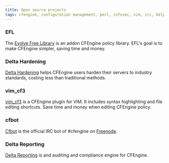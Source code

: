 ```yaml
---
title: Open source projects
tags: cfengine, configuration management, perl, infosec, vim, irc, help
---
```


### EFL

The [Evolve Free Library](https://github.com/evolvethinking/evolve_cfengine_freelib) is an addon CFEngine policy library. EFL's goal is to make CFEngine simpler, saving time and money.

### Delta Hardening

[Delta Hardening](http://evolvethinking.com/products/delta_hardening/) helps CFEngine users harden their servers to industry standards, costing less than traditional methods.

### vim_cf3

[vim_cf3](https://github.com/neilhwatson/vim_cf3) is a CFEngine plugin for VIM. It includes syntax highlighting and file editing shortcuts. Save time and money when editing CFEngine policy.

### cfbot

[Cfbot](https://github.com/neilhwatson/cfbot) is the official IRC bot of #cfengine on [Freenode](https://freenode.net/).

### Delta Reporting

[Delta Reporting](http://evolvethinking.com/products/delta-reporting/) is and auditing and compliance engine for CFEngine.
